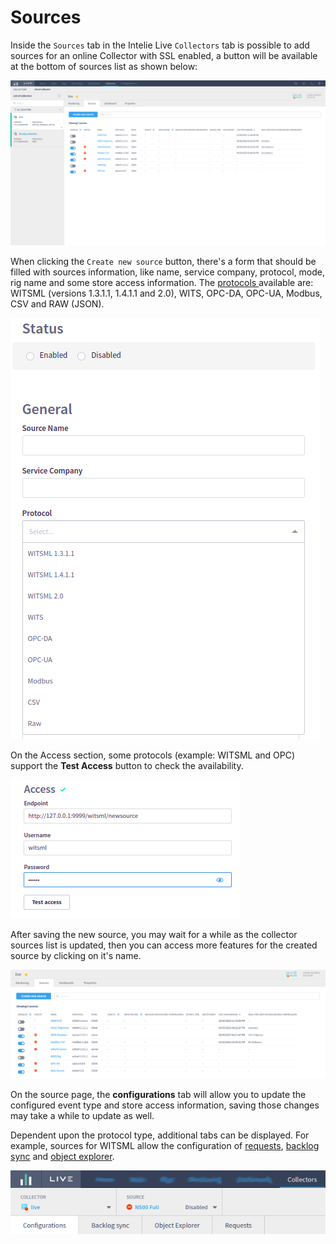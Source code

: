 # Sources

Inside the `Sources` tab in the Intelie Live `Collectors` tab is possible to add sources for an online Collector with SSL enabled,  a button will be available at the bottom of sources list as shown below:

![List of sources configured for a Collector](<../../.gitbook/assets/collector-remote-control-sources.png>)

When clicking the `Create new source` button, there's a form that should be filled with sources information, like name, service company, protocol, mode, rig name and some store access information. The [protocols ](../protocols/)available are: WITSML (versions 1.3.1.1, 1.4.1.1 and 2.0), WITS, OPC-DA, OPC-UA, Modbus, CSV and RAW (JSON).

![List of protocols available to configure a new source](<../../.gitbook/assets/image (164).png>)

On the Access section, some protocols (example: WITSML and OPC) support the **Test Access** button to check the availability.

![](<../../.gitbook/assets/image (142).png>)



After saving the new source, you may wait for a while as the collector sources list is updated, then you can access more features for the created source by clicking on it's name.

![Choose a source to edit, then new tabs will display if the protocol supports](<../../.gitbook/assets/collector-remote-control-sources-new-source.png>)

On the source page, the **configurations** tab will allow you to update the configured event type and store access information, saving those changes may take a while to update as well.

Dependent upon the protocol type, additional tabs can be displayed. For example, sources for WITSML allow the configuration of [requests](https://drilling.intelie.com/collector/remote-control/requests), [backlog sync](https://drilling.intelie.com/collector/remote-control/backlog-sync) and [object explorer](https://drilling.intelie.com/collector/remote-control/witsml-object-explorer).

![](<../../.gitbook/assets/collector-remote-control-witsml-tabs.png>)
